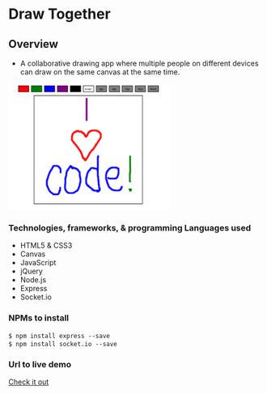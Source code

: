 # Draw Together

## Overview
* A collaborative drawing app where multiple people on different devices can draw on the same canvas at the same time.

![Draw Together](img/drawapp.png)


### Technologies, frameworks, & programming Languages used
* HTML5 & CSS3
* Canvas
* JavaScript
* jQuery
* Node.js
* Express
* Socket.io


### NPMs to install

```node
$ npm install express --save
$ npm install socket.io --save
```



### Url to live demo

[Check it out](https://draw-together-duhowphuwa.now.sh/)
